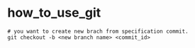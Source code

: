 # how_to_use_git

```
# you want to create new brach from specification commit.
git checkout -b <new branch name> <commit_id>
```
